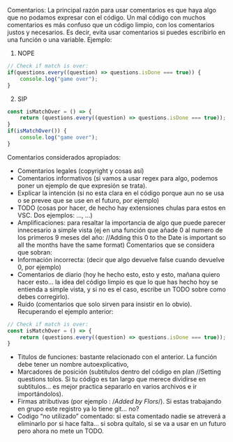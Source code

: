 Comentarios:
La principal razón para usar comentarios es que haya algo que no podamos expresar con el código. Un mal código con muchos comentarios es más confuso que un código limpio, con los comentarios justos y necesarios. Es decir, evita usar comentarios si puedes escribirlo en una función o una variable.
Ejemplo:
1.	NOPE
```javascript
// Check if match is over:
if(questions.every((question) => questions.isDone === true)) {
	console.log("game over");
}
```
2.	SIP
```javascript
const isMatchOver = () => {
    return (questions.every((question) => questions.isDone === true));
}
if(isMatchOver()) {
    console.log("game over"); 
}
```
Comentarios considerados apropiados:
-	Comentarios legales (copyright y cosas así)
-	Comentarios informativos (si vamos a usar regex para algo, podemos poner un ejemplo de que expresión se trata).
-	Explicar la intención (si no esta clara en el código porque aun no se usa o se prevee que se use en el futuro, por ejemplo)
-	TODO (cosas por hacer, de hecho hay extensiones chulas para estos en VSC. Dos ejemplos: …, …)
-	Amplificaciones: para resaltar la importancia de algo que puede parecer innecesario a simple vista (ej en una función que añade 0 al numero de los primeros 9 meses del año: //Adding this 0 to the Date is important so all the months have the same format)
Comentarios que se considera que sobran:
-	Información incorrecta: (decir que algo devuelve false cuando devuelve 0, por ejemplo)
-	Comentarios de diario (hoy he hecho esto, esto y esto, mañana quiero hacer esto… la idea del código limpio es que lo que has hecho hoy se entienda a simple vista, y si no es el caso, escribe un TODO sobre como debes corregirlo).
-	Ruido (comentarios que solo sirven para insistir en lo obvio). Recuperando el ejemplo anterior:
```javascript
// Check if match is over:
const isMatchOver = () => {
    return (questions.every((question) => questions.isDone === true));
}
```
-	Titulos de funciones: bastante relacionado con el anterior. La función debe tener un nombre autoexplicativo,
-	Marcadores de posición (subtitulos dentro del código en plan //Setting questions tolos. Si tu código es tan largo que merece dividirse en subtitulos… es mejor practica separarlo en varios archivos e ir importándolos).
-	Firmas atributivas (por ejemplo : /*Added by Flors*/). Si estas trabajando en grupo este registro ya lo tiene git… no? 
-	Codigo “no utilizado” comentado: si esta comentado nadie se atreverá a eliminarlo por si hace falta… si sobra quítalo, si se va a usar en un futuro pero ahora no mete un TODO.
